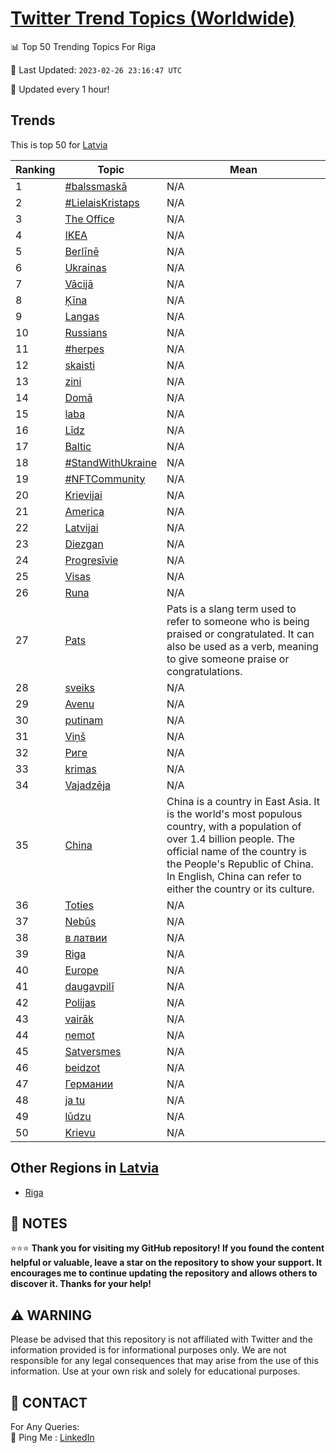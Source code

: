 [Twitter Trend Topics (Worldwide)](https://github.com/ErcinDedeoglu/Twitter-Trend-Topics)
==========


📊 Top 50 Trending Topics For Riga

📆 Last Updated: `2023-02-26 23:16:47 UTC`

🔧 Updated every 1 hour!


## Trends

This is top 50 for [Latvia](</Latvia>)

| Ranking | Topic | Mean |
| ------- | ------------ | ------------ |
| 1 | [#balssmaskā](http://twitter.com/search?q=%23balssmask%c4%81) | N/A |
| 2 | [#LielaisKristaps](http://twitter.com/search?q=%23LielaisKristaps) | N/A |
| 3 | [The Office](http://twitter.com/search?q=The+Office) | N/A |
| 4 | [IKEA](http://twitter.com/search?q=IKEA) | N/A |
| 5 | [Berlīnē](http://twitter.com/search?q=Berl%c4%abn%c4%93) | N/A |
| 6 | [Ukrainas](http://twitter.com/search?q=Ukrainas) | N/A |
| 7 | [Vācijā](http://twitter.com/search?q=V%c4%81cij%c4%81) | N/A |
| 8 | [Ķīna](http://twitter.com/search?q=%c4%b6%c4%abna) | N/A |
| 9 | [Langas](http://twitter.com/search?q=Langas) | N/A |
| 10 | [Russians](http://twitter.com/search?q=Russians) | N/A |
| 11 | [#herpes](http://twitter.com/search?q=%23herpes) | N/A |
| 12 | [skaisti](http://twitter.com/search?q=skaisti) | N/A |
| 13 | [zini](http://twitter.com/search?q=zini) | N/A |
| 14 | [Domā](http://twitter.com/search?q=Dom%c4%81) | N/A |
| 15 | [laba](http://twitter.com/search?q=laba) | N/A |
| 16 | [Līdz](http://twitter.com/search?q=L%c4%abdz) | N/A |
| 17 | [Baltic](http://twitter.com/search?q=Baltic) | N/A |
| 18 | [#StandWithUkraine](http://twitter.com/search?q=%23StandWithUkraine) | N/A |
| 19 | [#NFTCommunity](http://twitter.com/search?q=%23NFTCommunity) | N/A |
| 20 | [Krievijai](http://twitter.com/search?q=Krievijai) | N/A |
| 21 | [America](http://twitter.com/search?q=America) | N/A |
| 22 | [Latvijai](http://twitter.com/search?q=Latvijai) | N/A |
| 23 | [Diezgan](http://twitter.com/search?q=Diezgan) | N/A |
| 24 | [Progresīvie](http://twitter.com/search?q=Progres%c4%abvie) | N/A |
| 25 | [Visas](http://twitter.com/search?q=Visas) | N/A |
| 26 | [Runa](http://twitter.com/search?q=Runa) | N/A |
| 27 | [Pats](http://twitter.com/search?q=Pats) | Pats is a slang term used to refer to someone who is being praised or congratulated. It can also be used as a verb, meaning to give someone praise or congratulations. |
| 28 | [sveiks](http://twitter.com/search?q=sveiks) | N/A |
| 29 | [Avenu](http://twitter.com/search?q=Avenu) | N/A |
| 30 | [putinam](http://twitter.com/search?q=putinam) | N/A |
| 31 | [Viņš](http://twitter.com/search?q=Vi%c5%86%c5%a1) | N/A |
| 32 | [Риге](http://twitter.com/search?q=%d0%a0%d0%b8%d0%b3%d0%b5) | N/A |
| 33 | [krimas](http://twitter.com/search?q=krimas) | N/A |
| 34 | [Vajadzēja](http://twitter.com/search?q=Vajadz%c4%93ja) | N/A |
| 35 | [China](http://twitter.com/search?q=China) | China is a country in East Asia. It is the world's most populous country, with a population of over 1.4 billion people. The official name of the country is the People's Republic of China. In English, China can refer to either the country or its culture. |
| 36 | [Toties](http://twitter.com/search?q=Toties) | N/A |
| 37 | [Nebūs](http://twitter.com/search?q=Neb%c5%abs) | N/A |
| 38 | [в латвии](http://twitter.com/search?q=%d0%b2+%d0%bb%d0%b0%d1%82%d0%b2%d0%b8%d0%b8) | N/A |
| 39 | [Riga](http://twitter.com/search?q=Riga) | N/A |
| 40 | [Europe](http://twitter.com/search?q=Europe) | N/A |
| 41 | [daugavpilī](http://twitter.com/search?q=daugavpil%c4%ab) | N/A |
| 42 | [Polijas](http://twitter.com/search?q=Polijas) | N/A |
| 43 | [vairāk](http://twitter.com/search?q=vair%c4%81k) | N/A |
| 44 | [ņemot](http://twitter.com/search?q=%c5%86emot) | N/A |
| 45 | [Satversmes](http://twitter.com/search?q=Satversmes) | N/A |
| 46 | [beidzot](http://twitter.com/search?q=beidzot) | N/A |
| 47 | [Германии](http://twitter.com/search?q=%d0%93%d0%b5%d1%80%d0%bc%d0%b0%d0%bd%d0%b8%d0%b8) | N/A |
| 48 | [ja tu](http://twitter.com/search?q=ja+tu) | N/A |
| 49 | [lūdzu](http://twitter.com/search?q=l%c5%abdzu) | N/A |
| 50 | [Krievu](http://twitter.com/search?q=Krievu) | N/A |



## Other Regions in [Latvia](</Latvia>)

* [Riga](</Latvia/Riga.md>)



## 📝 NOTES

⭐⭐⭐ **Thank you for visiting my GitHub repository! If you found the content helpful or valuable, leave a star on the repository to show your support. It encourages me to continue updating the repository and allows others to discover it. Thanks for your help!**


## ⚠️ WARNING

Please be advised that this repository is not affiliated with Twitter and the information provided is for informational purposes only. We are not responsible for any legal consequences that may arise from the use of this information. Use at your own risk and solely for educational purposes.


## 📨 CONTACT

 For Any Queries:  
            🏓 Ping Me : [LinkedIn](https://www.linkedin.com/in/ercindedeoglu/)
